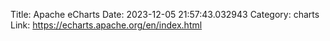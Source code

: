Title: Apache eCharts
Date: 2023-12-05 21:57:43.032943
Category: charts
Link: https://echarts.apache.org/en/index.html

